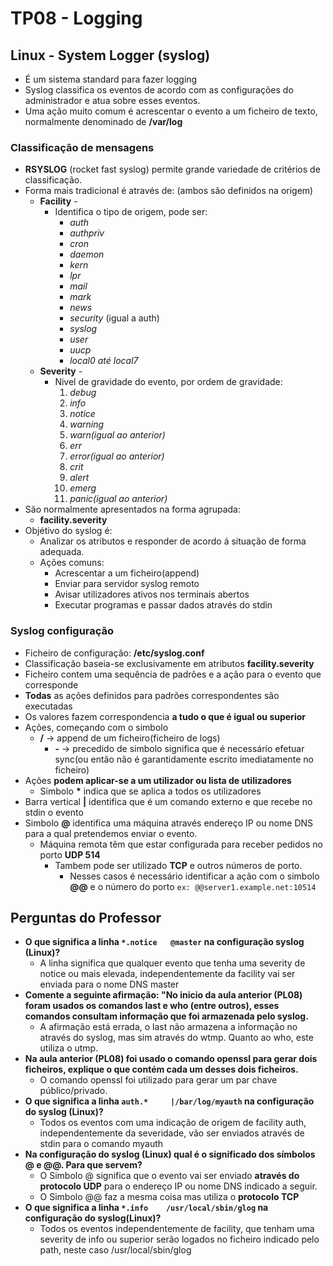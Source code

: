 # TP08 - Logging

## Linux - System Logger (syslog)

* É um sistema standard para fazer logging
* Syslog classifica os eventos de acordo com as configurações do administrador e atua sobre esses eventos.
* Uma ação muito comum é acrescentar o evento a um ficheiro de texto, normalmente denominado de **/var/log**

### Classificação de mensagens

* **RSYSLOG** (rocket fast syslog) permite grande variedade de critérios de classificação.
* Forma mais tradicional é através de: (ambos são definidos na origem)
  * **Facility** -
    * Identifica o tipo de origem, pode ser:
      * *auth*
      * *authpriv*
      * *cron*
      * *daemon*
      * *kern*
      * *lpr*
      * *mail*
      * *mark*
      * *news*
      * *security* (igual a auth)
      * *syslog*
      * *user*
      * *uucp*
      * *local0 até local7*
  * **Severity** -
    * Nivel de gravidade do evento, por ordem de gravidade:
      1. *debug*
      2. *info*
      3. *notice*
      4. *warning*
      5. *warn(igual ao anterior)*
      6. *err*
      7. *error(igual ao anterior)*
      8. *crit*
      9. *alert*
      10. *emerg*
      11. *panic(igual ao anterior)*
* São normalmente apresentados na forma agrupada:
  * **facility.severity**
* Objétivo do syslog é:
  * Analizar os atributos e responder de acordo á situação de forma adequada.
  * Ações comuns:
    * Acrescentar a um ficheiro(append)
    * Enviar para servidor syslog remoto
    * Avisar utilizadores ativos nos terminais abertos
    * Executar programas e passar dados através do stdin

### Syslog configuração

* Ficheiro de configuração: **/etc/syslog.conf**
* Classificação baseia-se exclusivamente em atributos **facility.severity**
* Ficheiro contem uma sequência de padrões e a ação para o evento que corresponde
* **Todas** as ações definidos para padrões correspondentes são executadas
* Os valores fazem correspondencia **a tudo o que é igual ou superior**
* Ações, começando com o simbolo
  * **/** -> append de um ficheiro(ficheiro de logs)
    * **\-** -> precedido de simbolo significa que é necessário efetuar sync(ou então não é garantidamente escrito imediatamente no ficheiro)
* Ações **podem aplicar-se a um utilizador ou lista de utilizadores**
  * Simbolo **\*** indica que se aplica a todos os utilizadores
* Barra vertical **|** identifica que é um comando externo e que recebe no stdin o evento
* Simbolo **@** identifica uma máquina através endereço IP ou nome DNS para a qual pretendemos enviar o evento.
  * Máquina remota têm que estar configurada para receber pedidos no porto **UDP 514**
    * Tambem pode ser utilizado **TCP** e outros números de porto.
      * Nesses casos é necessário identificar a ação com o simbolo **@@** e o número do porto ``ex: @@server1.example.net:10514``

## Perguntas do Professor

* **O que significa a linha ``*.notice   @master`` na configuração syslog (Linux)?**
  * A linha significa que qualquer evento que tenha uma severity de notice ou mais elevada, independentemente da facility vai ser enviada para o nome DNS master
* **Comente a seguinte afirmação: "No inicio da aula anterior (PL08) foram usados os comandos last e who (entre outros), esses comandos consultam informação que foi armazenada pelo syslog.**
  * A afirmação está errada, o last não armazena a informação no através do syslog, mas sim através do wtmp. Quanto ao who, este utiliza o utmp.
* **Na aula anterior (PL08) foi usado o comando openssl para gerar dois ficheiros, explique o que contém cada um desses dois ficheiros.**
  * O comando openssl foi utilizado para gerar um par chave público/privado.
* **O que significa a linha ``auth.*     |/bar/log/myauth`` na configuração do syslog (Linux)?**
  * Todos os eventos com uma indicação de origem de facility auth, independentemente da severidade, vão ser enviados através de stdin para o comando myauth
* **Na configuração do syslog (Linux) qual é o significado dos símbolos @ e @@. Para que servem?**
  * O Simbolo @ significa que o evento vai ser enviado **através do protocolo UDP** para o endereço IP ou nome DNS indicado a seguir.
  * O Simbolo @@ faz a mesma coisa mas utiliza o **protocolo TCP**
* **O que significa a linha ``*.info    /usr/local/sbin/glog`` na configuração do syslog(Linux)?**
  * Todos os eventos independentemente de facility, que tenham uma severity de info ou superior serão logados no ficheiro indicado pelo path, neste caso /usr/local/sbin/glog
